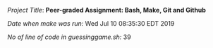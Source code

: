 *Project Title*: **Peer-graded Assignment: Bash, Make, Git and Github**

*Date when make was run:* Wed Jul 10 08:35:30 EDT 2019 

*No of line of code in guessinggame.sh:* 39 


